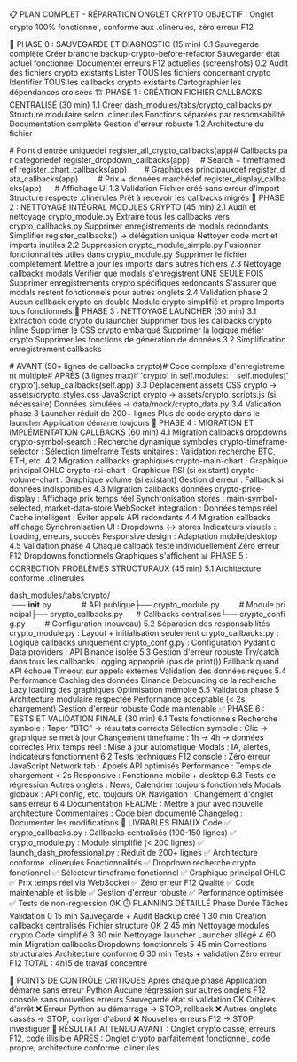 📋 PLAN COMPLET - RÉPARATION ONGLET CRYPTO
OBJECTIF : Onglet crypto 100% fonctionnel, conforme aux .clinerules, zéro erreur F12

🚨 PHASE 0 : SAUVEGARDE ET DIAGNOSTIC (15 min)
0.1 Sauvegarde complète
Créer branche backup-crypto-before-refactor
Sauvegarder état actuel fonctionnel
Documenter erreurs F12 actuelles (screenshots)
0.2 Audit des fichiers crypto existants
Lister TOUS les fichiers concernant crypto
Identifier TOUS les callbacks crypto existants
Cartographier les dépendances croisées
🏗️ PHASE 1 : CRÉATION FICHIER CALLBACKS CENTRALISÉ (30 min)
1.1 Créer dash_modules/tabs/crypto_callbacks.py
Structure modulaire selon .clinerules
Fonctions séparées par responsabilité
Documentation complète
Gestion d'erreur robuste
1.2 Architecture du fichier

# Point d'entrée uniquedef register_all_crypto_callbacks(app)# Callbacks par catégoriedef register_dropdown_callbacks(app)     # Search + timeframedef register_chart_callbacks(app)        # Graphiques principauxdef register_data_callbacks(app)         # Prix + données marchédef register_display_callbacks(app)      # Affichage UI
1.3 Validation
Fichier créé sans erreur d'import
Structure respecte .clinerules
Prêt à recevoir les callbacks migrés
🧹 PHASE 2 : NETTOYAGE INTÉGRAL MODULES CRYPTO (45 min)
2.1 Audit et nettoyage crypto_module.py
Extraire tous les callbacks vers crypto_callbacks.py
Supprimer enregistrements de modals redondants
Simplifier register_callbacks() → délégation unique
Nettoyer code mort et imports inutiles
2.2 Suppression crypto_module_simple.py
Fusionner fonctionnalités utiles dans crypto_module.py
Supprimer le fichier complètement
Mettre à jour les imports dans autres fichiers
2.3 Nettoyage callbacks modals
Vérifier que modals s'enregistrent UNE SEULE FOIS
Supprimer enregistrements crypto spécifiques redondants
S'assurer que modals restent fonctionnels pour autres onglets
2.4 Validation phase 2
Aucun callback crypto en double
Module crypto simplifié et propre
Imports tous fonctionnels
🚀 PHASE 3 : NETTOYAGE LAUNCHER (30 min)
3.1 Extraction code crypto du launcher
Supprimer tous les callbacks crypto inline
Supprimer le CSS crypto embarqué
Supprimer la logique métier crypto
Supprimer les fonctions de génération de données
3.2 Simplification enregistrement callbacks

# AVANT (50+ lignes de callbacks crypto)# Code complexe d'enregistrement multiple# APRÈS (3 lignes max)if 'crypto' in self.modules:    self.modules['crypto'].setup_callbacks(self.app)
3.3 Déplacement assets
CSS crypto → assets/crypto_styles.css
JavaScript crypto → assets/crypto_scripts.js (si nécessaire)
Données simulées → data/mock/crypto_data.py
3.4 Validation phase 3
Launcher réduit de 200+ lignes
Plus de code crypto dans le launcher
Application démarre toujours
🔧 PHASE 4 : MIGRATION ET IMPLÉMENTATION CALLBACKS (60 min)
4.1 Migration callbacks dropdowns
crypto-symbol-search : Recherche dynamique symboles
crypto-timeframe-selector : Sélection timeframe
Tests unitaires : Validation recherche BTC, ETH, etc.
4.2 Migration callbacks graphiques
crypto-main-chart : Graphique principal OHLC
crypto-rsi-chart : Graphique RSI (si existant)
crypto-volume-chart : Graphique volume (si existant)
Gestion d'erreur : Fallback si données indisponibles
4.3 Migration callbacks données
crypto-price-display : Affichage prix temps réel
Synchronisation stores : main-symbol-selected, market-data-store
WebSocket integration : Données temps réel
Cache intelligent : Éviter appels API redondants
4.4 Migration callbacks affichage
Synchronisation UI : Dropdowns ↔ stores
Indicateurs visuels : Loading, erreurs, succès
Responsive design : Adaptation mobile/desktop
4.5 Validation phase 4
Chaque callback testé individuellement
Zéro erreur F12
Dropdowns fonctionnels
Graphiques s'affichent
📊 PHASE 5 : CORRECTION PROBLÈMES STRUCTURAUX (45 min)
5.1 Architecture conforme .clinerules

dash_modules/tabs/crypto/├── __init__.py              # API publique├── crypto_module.py         # Module principal├── crypto_callbacks.py      # Callbacks centralisés└── crypto_config.py         # Configuration (nouveau)
5.2 Séparation des responsabilités
crypto_module.py : Layout + initialisation seulement
crypto_callbacks.py : Logique callbacks uniquement
crypto_config.py : Configuration Pydantic
Data providers : API Binance isolée
5.3 Gestion d'erreur robuste
Try/catch dans tous les callbacks
Logging approprié (pas de print())
Fallback quand API échoue
Timeout sur appels externes
Validation des données reçues
5.4 Performance
Caching des données Binance
Debouncing de la recherche
Lazy loading des graphiques
Optimisation mémoire
5.5 Validation phase 5
Architecture modulaire respectée
Performance acceptable (< 2s chargement)
Gestion d'erreur robuste
Code maintenable
✅ PHASE 6 : TESTS ET VALIDATION FINALE (30 min)
6.1 Tests fonctionnels
Recherche symbole : Taper "BTC" → résultats corrects
Sélection symbole : Clic → graphique se met à jour
Changement timeframe : 1h → 4h → données correctes
Prix temps réel : Mise à jour automatique
Modals : IA, alertes, indicateurs fonctionnent
6.2 Tests techniques
F12 console : Zéro erreur JavaScript
Network tab : Appels API optimisés
Performance : Temps de chargement < 2s
Responsive : Fonctionne mobile + desktop
6.3 Tests de régression
Autres onglets : News, Calendrier toujours fonctionnels
Modals globaux : API config, etc. toujours OK
Navigation : Changement d'onglet sans erreur
6.4 Documentation
README : Mettre à jour avec nouvelle architecture
Commentaires : Code bien documenté
Changelog : Documenter les modifications
🎯 LIVRABLES FINAUX
Code
✅ crypto_callbacks.py : Callbacks centralisés (100-150 lignes)
✅ crypto_module.py : Module simplifié (< 200 lignes)
✅ launch_dash_professional.py : Réduit de 200+ lignes
✅ Architecture conforme .clinerules
Fonctionnalités
✅ Dropdown recherche crypto fonctionnel
✅ Sélecteur timeframe fonctionnel
✅ Graphique principal OHLC
✅ Prix temps réel via WebSocket
✅ Zéro erreur F12
Qualité
✅ Code maintenable et lisible
✅ Gestion d'erreur robuste
✅ Performance optimisée
✅ Tests de non-régression OK
⏱️ PLANNING DÉTAILLÉ
Phase	Durée	Tâches	Validation
0	15 min	Sauvegarde + Audit	Backup créé
1	30 min	Création callbacks centralisés	Fichier structure OK
2	45 min	Nettoyage modules crypto	Code simplifié
3	30 min	Nettoyage launcher	Launcher allégé
4	60 min	Migration callbacks	Dropdowns fonctionnels
5	45 min	Corrections structurales	Architecture conforme
6	30 min	Tests + validation	Zéro erreur F12
TOTAL : 4h15 de travail concentré

🚨 POINTS DE CONTRÔLE CRITIQUES
Après chaque phase
 Application démarre sans erreur Python
 Aucune régression sur autres onglets
 F12 console sans nouvelles erreurs
 Sauvegarde état si validation OK
Critères d'arrêt
❌ Erreur Python au démarrage → STOP, rollback
❌ Autres onglets cassés → STOP, corriger d'abord
❌ Nouvelles erreurs F12 → STOP, investiguer
🎊 RÉSULTAT ATTENDU
AVANT : Onglet crypto cassé, erreurs F12, code illisible APRÈS : Onglet crypto parfaitement fonctionnel, code propre, architecture conforme .clinerules